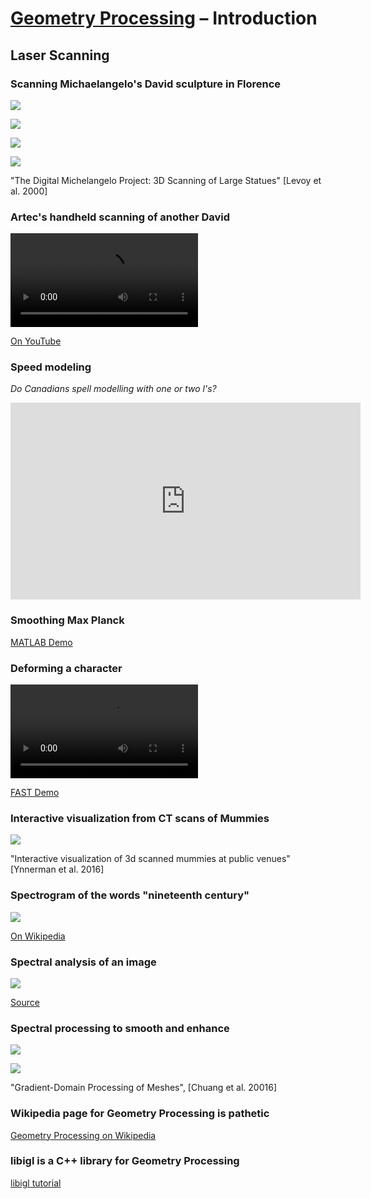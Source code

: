 # [Geometry Processing](../) – Introduction

## Laser Scanning

### Scanning Michaelangelo's David sculpture in Florence


![](images/scanning-david-levoy-photo-vs-rendering.jpg)

![](images/scanning-david-levoy-rendering.jpg)

![](images/scanning-david-levoy-scaffolding-setup.jpg)

![](images/scanning-david-levoy.jpg)

"The Digital Michelangelo Project: 3D Scanning of Large Statues" [Levoy et al.
2000]

### Artec's handheld scanning of another David

<video id=scanning-david controls>
<source src=videos/scanning-david-artec.mp4>
<script>
document.getElementById('scanning-david').addEventListener('loadedmetadata', function() {
  this.currentTime = 24;
  }, false);
</script>
</video>

[On YouTube](https://www.youtube.com/watch?v=NWfS4lSr7EU)

### Speed modeling 

_Do Canadians spell modelling with one or two l's?_

<iframe width="560" height="315"
src="https://www.youtube.com/embed/OnGHXARp-Hk" frameborder="0"
allowfullscreen></iframe>

### Smoothing Max Planck

[MATLAB Demo](/Applications/MATLAB_R2017a.app)

### Deforming a character

<video id=scanning-david controls>
<source src=videos/ogre-fast.mp4>
</video>

[FAST Demo](/Users/ajx/Documents/Demo/fast/ogre.app)


### Interactive visualization from CT scans of Mummies

![](images/mummy-cacm-cover.jpg)

"Interactive visualization of 3d scanned mummies at public venues" [Ynnerman et
al. 2016]


### Spectrogram of the words "nineteenth century"

![](images/spectrogram.png)

[On Wikipedia](https://en.wikipedia.org/wiki/Spectrogram)

### Spectral analysis of an image

![](images/lena-spectral.jpg)

[Source](http://imagejdocu.tudor.lu/doku.php?id=gui:process:fft)

### Spectral processing to smooth and enhance

![](images/armadillo-modes.gif)

![](images/armadillo-smooth-enhance.jpg)

"Gradient-Domain Processing of Meshes", [Chuang et al. 20016]

### Wikipedia page for Geometry Processing is pathetic

[Geometry Processing on
Wikipedia](https://en.wikipedia.org/wiki/Geometry_processing)

### libigl is a C++ library for Geometry Processing

[libigl tutorial](http://libigl.github.io/libigl/tutorial/tutorial.html)
